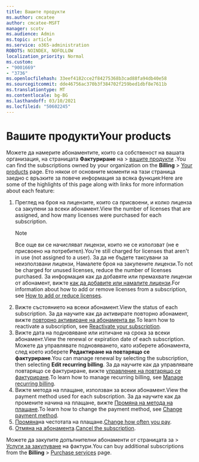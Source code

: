 ```yaml
---
title: Вашите продукти
ms.author: cmcatee
author: cmcatee-MSFT
manager: scotv
ms.audience: Admin
ms.topic: article
ms.service: o365-administration
ROBOTS: NOINDEX, NOFOLLOW
localization_priority: Normal
ms.custom:
- "9001669"
- "3736"
ms.openlocfilehash: 33eef4182cce2f84275368b3cad88fa94db40e58
ms.sourcegitcommit: dde46756ac370b3f384702f259bed1dbf8e7611b
ms.translationtype: MT
ms.contentlocale: bg-BG
ms.lasthandoff: 03/10/2021
ms.locfileid: "50602245"
---
```

# <a name="your-products"></a><span data-ttu-id="f6757-102">Вашите продукти</span><span class="sxs-lookup"><span data-stu-id="f6757-102">Your products</span></span>

<span data-ttu-id="f6757-103">Можете да намерите абонаментите, които са собственост на вашата организация, на страницата **Фактуриране** на  >  [вашите продукти](https://go.microsoft.com/fwlink/p/?linkid=842054) .</span><span class="sxs-lookup"><span data-stu-id="f6757-103">You can find the subscriptions owned by your organization on the **Billing** > [Your products](https://go.microsoft.com/fwlink/p/?linkid=842054) page.</span></span> <span data-ttu-id="f6757-104">Ето някои от основните моменти на тази страница заедно с връзките за повече информация за всяка функция:</span><span class="sxs-lookup"><span data-stu-id="f6757-104">Here are some of the highlights of this page along with links for more information about each feature:</span></span>

1. <span data-ttu-id="f6757-105">Преглед на броя на лицензите, които са присвоени, и колко лиценза са закупени за всеки абонамент.</span><span class="sxs-lookup"><span data-stu-id="f6757-105">View the number of licenses that are assigned, and how many licenses were purchased for each subscription.</span></span>
    > [!NOTE]
    > <span data-ttu-id="f6757-106">Все още ви се начисляват лицензи, които не се използват (не е присвоено на потребител).</span><span class="sxs-lookup"><span data-stu-id="f6757-106">You're still charged for licenses that aren't in use (not assigned to a user).</span></span> <span data-ttu-id="f6757-107">За да не бъдете таксувани за неизползвани лицензи, Намалете броя на закупените лицензи.</span><span class="sxs-lookup"><span data-stu-id="f6757-107">To not be charged for unused licenses, reduce the number of licenses purchased.</span></span> <span data-ttu-id="f6757-108">За информация как да добавяте или премахвате лицензи от абонамент, вижте [как да добавите или намалите лицензи](https://docs.microsoft.com/alchemyinsights/how-to-add-or-reduce-licenses).</span><span class="sxs-lookup"><span data-stu-id="f6757-108">For information about how to add or remove licenses from a subscription, see [How to add or reduce licenses](https://docs.microsoft.com/alchemyinsights/how-to-add-or-reduce-licenses).</span></span>
2. <span data-ttu-id="f6757-109">Вижте състоянието на всеки абонамент.</span><span class="sxs-lookup"><span data-stu-id="f6757-109">View the status of each subscription.</span></span> <span data-ttu-id="f6757-110">За да научите как да активирате повторно абонамент, вижте [повторно активиране на абонамента ви](reactivate-your-subscription.md).</span><span class="sxs-lookup"><span data-stu-id="f6757-110">To learn how to reactivate a subscription, see [Reactivate your subscription](reactivate-your-subscription.md).</span></span>
3. <span data-ttu-id="f6757-111">Вижте дата на подновяване или изтичане на срока за всеки абонамент.</span><span class="sxs-lookup"><span data-stu-id="f6757-111">View the renewal or expiration date of each subscription.</span></span> <span data-ttu-id="f6757-112">Можете да управлявате подновяването, като изберете абонамента, след което изберете **Редактиране на повтарящо се фактуриране**.</span><span class="sxs-lookup"><span data-stu-id="f6757-112">You can manage renewal by selecting the subscription, then selecting **Edit recurring billing**.</span></span> <span data-ttu-id="f6757-113">За да научите как да управлявате повтарящо се фактуриране, вижте [управление на повтарящо се фактуриране](manage-auto-renewal.md).</span><span class="sxs-lookup"><span data-stu-id="f6757-113">To learn how to manage recurring billing, see [Manage recurring billing](manage-auto-renewal.md).</span></span>
4. <span data-ttu-id="f6757-114">Вижте метода на плащане, използван за всеки абонамент.</span><span class="sxs-lookup"><span data-stu-id="f6757-114">View the payment method used for each subscription.</span></span> <span data-ttu-id="f6757-115">За да научите как да промените начина на плащане, вижте [Промяна на метода на плащане](change-payment-method.md).</span><span class="sxs-lookup"><span data-stu-id="f6757-115">To learn how to change the payment method, see [Change payment method](change-payment-method.md).</span></span>
5. <span data-ttu-id="f6757-116">[Промяна](change-how-often-you-pay.md)на честотата на плащане.</span><span class="sxs-lookup"><span data-stu-id="f6757-116">[Change how often you pay](change-how-often-you-pay.md).</span></span>
6. <span data-ttu-id="f6757-117">[Отмяна на абонамента](https://go.microsoft.com/fwlink/?linkid=2119113).</span><span class="sxs-lookup"><span data-stu-id="f6757-117">[Cancel the subscription](https://go.microsoft.com/fwlink/?linkid=2119113).</span></span>

<span data-ttu-id="f6757-118">Можете да закупите допълнителни абонаменти от страницата за   >  [Услуги за закупуване](https://go.microsoft.com/fwlink/p/?linkid=868433) на фактури.</span><span class="sxs-lookup"><span data-stu-id="f6757-118">You can buy additional subscriptions from the **Billing** > [Purchase services](https://go.microsoft.com/fwlink/p/?linkid=868433) page.</span></span>